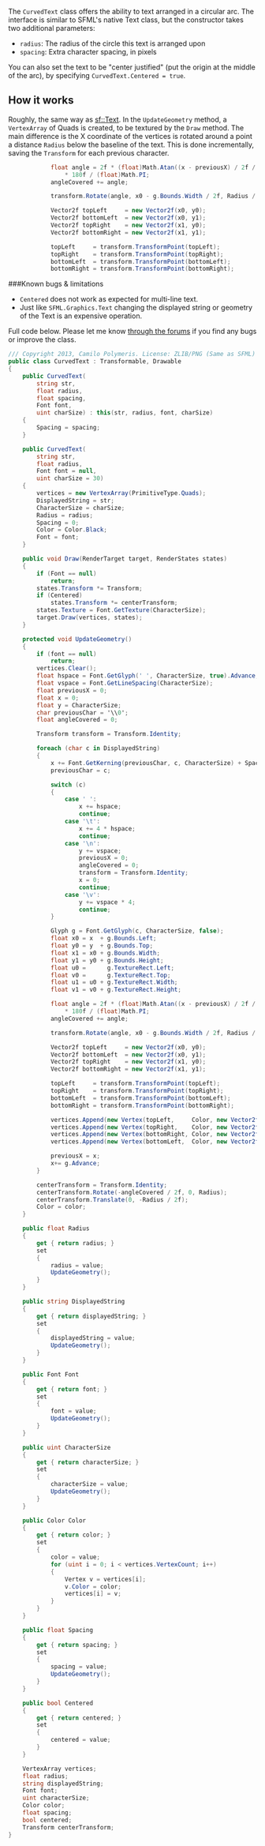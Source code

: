The `CurvedText` class offers the ability to text arranged in a circular arc. The interface is similar to SFML's native Text class, but the constructor takes two additional parameters:

  * `radius`: The radius of the circle this text is arranged upon
  * `spacing`: Extra character spacing, in pixels

You can also set the text to be "center justified" (put the origin at the middle of the arc), by specifying `CurvedText.Centered = true`.

## How it works

Roughly, the same way as [sf::Text](https://github.com/LaurentGomila/SFML/blob/master/src/SFML/Graphics/Text.cpp). In the `UpdateGeometry` method, a `VertexArray` of Quads is created, to be textured by the `Draw` method. The main difference is the X coordinate of the vertices is rotated around a point a distance `Radius` below the baseline of the text. This is done incrementally, saving the `Transform` for each  previous character.

```c#
            float angle = 2f * (float)Math.Atan((x - previousX) / 2f / Radius)
                * 180f / (float)Math.PI;
            angleCovered += angle;

            transform.Rotate(angle, x0 - g.Bounds.Width / 2f, Radius / 2f);

            Vector2f topLeft     = new Vector2f(x0, y0);
            Vector2f bottomLeft  = new Vector2f(x0, y1);
            Vector2f topRight    = new Vector2f(x1, y0);
            Vector2f bottomRight = new Vector2f(x1, y1);

            topLeft     = transform.TransformPoint(topLeft);
            topRight    = transform.TransformPoint(topRight);
            bottomLeft  = transform.TransformPoint(bottomLeft);
            bottomRight = transform.TransformPoint(bottomRight);
```

###Known bugs & limitations

 * `Centered` does not work as expected for multi-line text.
 * Just like `SFML.Graphics.Text` changing the displayed string or geometry of the Text is an expensive operation.

Full code below. Please let me know [through the forums](http://en.sfml-dev.org/forums/index.php?topic=12100.0) if you find any bugs or improve the class.
```c#
/// Copyright 2013, Camilo Polymeris. License: ZLIB/PNG (Same as SFML)
public class CurvedText : Transformable, Drawable
{
    public CurvedText(
        string str,
        float radius,
        float spacing,
        Font font,
        uint charSize) : this(str, radius, font, charSize)
    {
        Spacing = spacing;
    }

    public CurvedText(
        string str,
        float radius,
        Font font = null,
        uint charSize = 30)
    {
        vertices = new VertexArray(PrimitiveType.Quads);
        DisplayedString = str;
        CharacterSize = charSize;
        Radius = radius;
        Spacing = 0;
        Color = Color.Black;
        Font = font;
    }

    public void Draw(RenderTarget target, RenderStates states)
    {
        if (Font == null)
            return;
        states.Transform *= Transform;
        if (Centered)
            states.Transform *= centerTransform;
        states.Texture = Font.GetTexture(CharacterSize);
        target.Draw(vertices, states);
    }

    protected void UpdateGeometry()
    {
        if (font == null)
            return;
        vertices.Clear();
        float hspace = Font.GetGlyph(' ', CharacterSize, true).Advance;
        float vspace = Font.GetLineSpacing(CharacterSize);
        float previousX = 0;
        float x = 0;
        float y = CharacterSize;
        char previousChar = '\\0';
        float angleCovered = 0;

        Transform transform = Transform.Identity;

        foreach (char c in DisplayedString)
        {
            x += Font.GetKerning(previousChar, c, CharacterSize) + Spacing;
            previousChar = c;

            switch (c)
            {
                case ' ':
                    x += hspace;
                    continue;
                case '\t':
                    x += 4 * hspace;
                    continue;
                case '\n':
                    y += vspace;
                    previousX = 0;
                    angleCovered = 0;
                    transform = Transform.Identity;
                    x = 0;
                    continue;
                case '\v':
                    y += vspace * 4;
                    continue;
            }

            Glyph g = Font.GetGlyph(c, CharacterSize, false);
            float x0 = x  + g.Bounds.Left;
            float y0 = y  + g.Bounds.Top;
            float x1 = x0 + g.Bounds.Width;
            float y1 = y0 + g.Bounds.Height;
            float u0 =      g.TextureRect.Left;
            float v0 =      g.TextureRect.Top;
            float u1 = u0 + g.TextureRect.Width;
            float v1 = v0 + g.TextureRect.Height;

            float angle = 2f * (float)Math.Atan((x - previousX) / 2f / Radius)
                * 180f / (float)Math.PI;
            angleCovered += angle;

            transform.Rotate(angle, x0 - g.Bounds.Width / 2f, Radius / 2f);

            Vector2f topLeft     = new Vector2f(x0, y0);
            Vector2f bottomLeft  = new Vector2f(x0, y1);
            Vector2f topRight    = new Vector2f(x1, y0);
            Vector2f bottomRight = new Vector2f(x1, y1);

            topLeft     = transform.TransformPoint(topLeft);
            topRight    = transform.TransformPoint(topRight);
            bottomLeft  = transform.TransformPoint(bottomLeft);
            bottomRight = transform.TransformPoint(bottomRight);

            vertices.Append(new Vertex(topLeft,     Color, new Vector2f(u0, v0)));
            vertices.Append(new Vertex(topRight,    Color, new Vector2f(u1, v0)));
            vertices.Append(new Vertex(bottomRight, Color, new Vector2f(u1, v1)));
            vertices.Append(new Vertex(bottomLeft,  Color, new Vector2f(u0, v1)));

            previousX = x;
            x+= g.Advance;
        }

        centerTransform = Transform.Identity;
        centerTransform.Rotate(-angleCovered / 2f, 0, Radius);
        centerTransform.Translate(0, -Radius / 2f);
        Color = color;
    }

    public float Radius
    {
        get { return radius; }
        set
        {
            radius = value;
            UpdateGeometry();
        }
    }

    public string DisplayedString
    {
        get { return displayedString; }
        set
        {
            displayedString = value;
            UpdateGeometry();
        }
    }

    public Font Font
    {
        get { return font; }
        set
        {
            font = value;
            UpdateGeometry();
        }
    }

    public uint CharacterSize
    {
        get { return characterSize; }
        set
        {
            characterSize = value;
            UpdateGeometry();
        }
    }

    public Color Color
    {
        get { return color; }
        set
        {
            color = value;
            for (uint i = 0; i < vertices.VertexCount; i++)
            {
                Vertex v = vertices[i];
                v.Color = color;
                vertices[i] = v;
            }
        }
    }

    public float Spacing
    {
        get { return spacing; }
        set
        {
            spacing = value;
            UpdateGeometry();
        }
    }

    public bool Centered
    {
        get { return centered; }
        set
        {
            centered = value;
        }
    }

    VertexArray vertices;
    float radius;
    string displayedString;
    Font font;
    uint characterSize;
    Color color;
    float spacing;
    bool centered;
    Transform centerTransform;
}
```